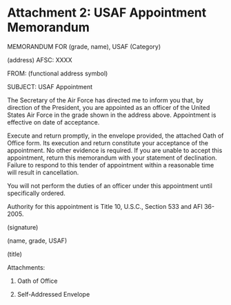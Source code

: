 # Attachment 2: USAF Appointment Memorandum

MEMORANDUM FOR (grade, name), USAF (Category) 

(address) AFSC: XXXX 

FROM: (functional address symbol) 

SUBJECT: USAF Appointment 

The Secretary of the Air Force has directed me to inform you that, by direction of the President, you are appointed as an officer of the United States Air Force in the grade shown in the address above. Appointment is effective on date of acceptance. 

Execute and return promptly, in the envelope provided, the attached Oath of Office form. Its execution and return constitute your acceptance of the appointment. No other evidence is required. If you are unable to accept this appointment, return this memorandum with your statement of declination. Failure to respond to this tender of appointment within a reasonable time will result in cancellation.

You will not perform the duties of an officer under this appointment until specifically 
ordered. 

Authority for this appointment is Title 10, U.S.C., Section 533 and AFI 36-2005. 

(signature)

(name, grade, USAF)

(title)

Attachments: 

1. Oath of Office 

2. Self-Addressed Envelope 